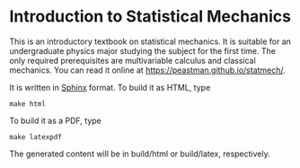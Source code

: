 Introduction to Statistical Mechanics
=====================================

This is an introductory textbook on statistical mechanics.  It is suitable for an undergraduate physics major studying
the subject for the first time.  The only required prerequisites are multivariable calculus and classical mechanics.
You can read it online at https://peastman.github.io/statmech/.

It is written in [Sphinx](http://sphinx-doc.org) format.  To build it as HTML, type

    make html

To build it as a PDF, type

    make latexpdf

The generated content will be in build/html or build/latex, respectively.
